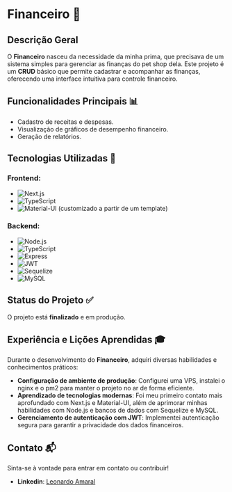 # Financeiro 💼

## Descrição Geral
O **Financeiro** nasceu da necessidade da minha prima, que precisava de um sistema simples para gerenciar as finanças do pet shop dela. Este projeto é um **CRUD** básico que permite cadastrar e acompanhar as finanças, oferecendo uma interface intuitiva para controle financeiro.

## Funcionalidades Principais 📊
- Cadastro de receitas e despesas.
- Visualização de gráficos de desempenho financeiro.
- Geração de relatórios.

## Tecnologias Utilizadas 🚀
### **Frontend**:
- ![Next.js](https://img.shields.io/badge/Next.js-000?logo=nextdotjs&logoColor=white&style=flat-square)
- ![TypeScript](https://img.shields.io/badge/TypeScript-3178C6?logo=typescript&logoColor=white&style=flat-square)
- ![Material-UI](https://img.shields.io/badge/Material--UI-0081CB?logo=mui&logoColor=white&style=flat-square) (customizado a partir de um template)

### **Backend**:
- ![Node.js](https://img.shields.io/badge/Node.js-339933?logo=nodedotjs&logoColor=white&style=flat-square)
- ![TypeScript](https://img.shields.io/badge/TypeScript-3178C6?logo=typescript&logoColor=white&style=flat-square)
- ![Express](https://img.shields.io/badge/Express-000?logo=express&logoColor=white&style=flat-square) 
- ![JWT](https://img.shields.io/badge/JWT-000?logo=jsonwebtokens&logoColor=white&style=flat-square) 
- ![Sequelize](https://img.shields.io/badge/Sequelize-52B0E7?logo=sequelize&logoColor=white&style=flat-square) 
- ![MySQL](https://img.shields.io/badge/MySQL-4479A1?logo=mysql&logoColor=white&style=flat-square) 

## Status do Projeto ✅
O projeto está **finalizado** e em produção.

## Experiência e Lições Aprendidas 🎓
Durante o desenvolvimento do **Financeiro**, adquiri diversas habilidades e conhecimentos práticos:
- **Configuração de ambiente de produção**: Configurei uma VPS, instalei o nginx e o pm2 para manter o projeto no ar de forma eficiente.
- **Aprendizado de tecnologias modernas**: Foi meu primeiro contato mais aprofundado com Next.js e Material-UI, além de aprimorar minhas habilidades com Node.js e bancos de dados com Sequelize e MySQL.
- **Gerenciamento de autenticação com JWT**: Implementei autenticação segura para garantir a privacidade dos dados financeiros.

<!-- ## Capturas de Tela e Demonstrações 📸
Aqui estão algumas capturas de tela do sistema em funcionamento:

![Tela Principal](path/to/screenshot1.png)
![Gráficos Financeiros](path/to/screenshot2.png)
![Relatórios](path/to/screenshot3.gif) 

Acesse o sistema online: [https://financeiro.atlasoft.com.br/dashboard/customers](https://financeiro.atlasoft.com.br/dashboard/customers) -->

## Contato 📬
Sinta-se à vontade para entrar em contato ou contribuir!  
- **Linkedin**: [Leonardo Amaral](https://www.linkedin.com/in/leonardoamaraldev/)
